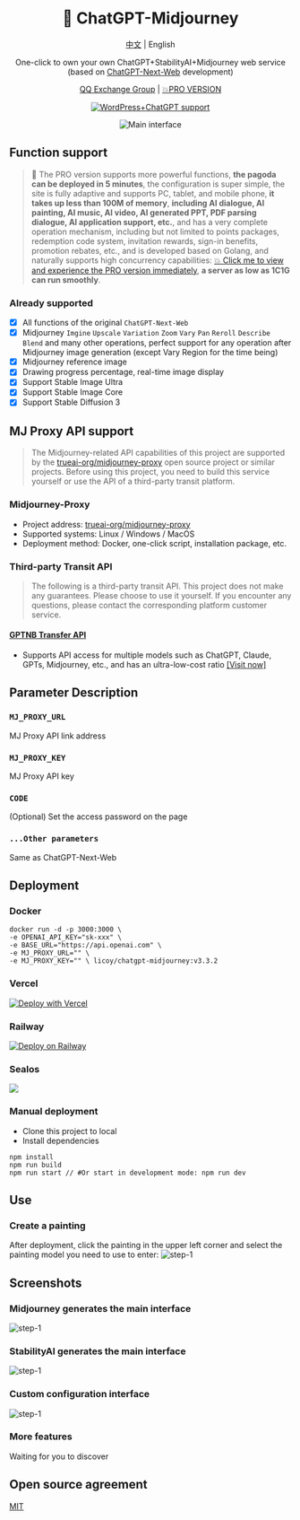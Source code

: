 <div align="center">

<h1 align="center">🍭 ChatGPT-Midjourney</h1>

[中文](./README.md) | English

One-click to own your own ChatGPT+StabilityAI+Midjourney web service (based on [ChatGPT-Next-Web](https://github.com/ChatGPTNextWeb/ChatGPT-Next-Web) development)

[QQ Exchange Group](https://github.com/Licoy/ChatGPT-Midjourney/issues/30) | [💥PRO VERSION](https://github.com/Licoy/GoAmzAI)

[![WordPress+ChatGPT support](https://img.shields.io/badge/WordPress-AIGC%20deployment-red.svg?logo=wordpress&logoColor=red)](https://github.com/Licoy/wordpress-theme-puock)

![Main interface](./docs/images/step-2-en.png)

</div>

## Function support
> 🍭 The PRO version supports more powerful functions, **the pagoda can be deployed in 5 minutes**, the configuration is super simple, the site is fully adaptive and supports PC, tablet, and mobile phone, **it takes up less than 100M of memory**, **including AI dialogue, AI painting, AI music, AI video, AI generated PPT, PDF parsing dialogue, AI application support, etc.**, and has a very complete operation mechanism, including but not limited to points packages, redemption code system, invitation rewards, sign-in benefits, promotion rebates, etc., and is developed based on Golang, and naturally supports high concurrency capabilities: [💥 Click me to view and experience the PRO version immediately](https://github.com/Licoy/ChatGPT-Midjourney-Pro), **a server as low as 1C1G can run smoothly**.

### Already supported
- [x] All functions of the original `ChatGPT-Next-Web`
- [x] Midjourney `Imgine` `Upscale` `Variation` `Zoom` `Vary` `Pan` `Reroll` `Describe` `Blend` and many other operations, perfect support for any operation after Midjourney image generation (except Vary Region for the time being)
- [x] Midjourney reference image
- [x] Drawing progress percentage, real-time image display
- [x] Support Stable Image Ultra
- [x] Support Stable Image Core
- [x] Support Stable Diffusion 3

## MJ Proxy API support
> The Midjourney-related API capabilities of this project are supported by the [trueai-org/midjourney-proxy](https://github.com/trueai-org/midjourney-proxy) open source project or similar projects. Before using this project, you need to build this service yourself or use the API of a third-party transit platform.

### Midjourney-Proxy
- Project address: [trueai-org/midjourney-proxy](https://github.com/trueai-org/midjourney-proxy)
- Supported systems: Linux / Windows / MacOS
- Deployment method: Docker, one-click script, installation package, etc.

### Third-party Transit API
> The following is a third-party transit API. This project does not make any guarantees. Please choose to use it yourself. If you encounter any questions, please contact the corresponding platform customer service.

#### [GPTNB Transfer API](https://goapi.gptnb.ai)
- Supports API access for multiple models such as ChatGPT, Claude, GPTs, Midjourney, etc., and has an ultra-low-cost ratio [[Visit now]](https://goapi.gptnb.me)

## Parameter Description
### `MJ_PROXY_URL`
MJ Proxy API link address
### `MJ_PROXY_KEY`
MJ Proxy API key
### `CODE`
(Optional) Set the access password on the page
### `...Other parameters`
Same as ChatGPT-Next-Web

## Deployment
### Docker
```shell
docker run -d -p 3000:3000 \
-e OPENAI_API_KEY="sk-xxx" \
-e BASE_URL="https://api.openai.com" \
-e MJ_PROXY_URL="" \
-e MJ_PROXY_KEY="" \ licoy/chatgpt-midjourney:v3.3.2
```
### Vercel
[![Deploy with Vercel](https://vercel.com/button)](https://vercel.com/new/clone?repository-url=https%3A%2F%2Fgithub.com%2FLicoy%2FChatGPT-Midjourney&env=OPENAI_API_KEY&env=MJ_PROXY_URL&env=MJ_PROXY_KEY&env=CODE&project-name=chatgpt-midjourney&repository-name=ChatGPT-Midjourney)
### Railway
[![Deploy on Railway](https://railway.app/button.svg)](https://railway.app/template/1g6vDL?referralCode=vvEj-K)
### Sealos
[![](https://raw.githubusercontent.com/labring-actions/templates/main/Deploy-on-Sealos.svg)](https://cloud.sealos.io/?openapp=system-template%3FtemplateName%3Dchatgpt-midjourney)

### Manual deployment
- Clone this project to local
- Install dependencies
```shell
npm install
npm run build
npm run start // #Or start in development mode: npm run dev
```
## Use
### Create a painting
After deployment, click the painting in the upper left corner and select the painting model you need to use to enter:
![step-1](./docs/images/step-1-en.png)
## Screenshots
### Midjourney generates the main interface
![step-1](./docs/images/step-2-en.png)
### StabilityAI generates the main interface
![step-1](./docs/images/step-3-en.png)
### Custom configuration interface
![step-1](./docs/images/step-4-en.png)
### More features
Waiting for you to discover

## Open source agreement
[MIT](./LICENSE)